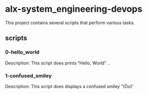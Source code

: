 # alx-system_engineering-devops

This project contains several scripts that perform various tasks.

## scripts

### 0-hello_world

Description: This script does prints “Hello, World”
..
### 1-confused_smiley

Description: This script does displays a confused smiley "(Ôo)'
